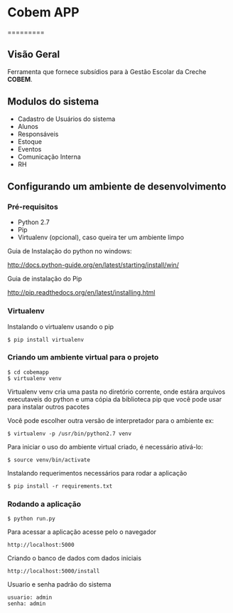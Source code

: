 # Cobem APP
=========
## Visão Geral

Ferramenta que fornece subsídios para à Gestão Escolar da Creche **COBEM**.

## Modulos do sistema

* Cadastro de Usuários do sistema
* Alunos
* Responsáveis
* Estoque
* Eventos
* Comunicação Interna
* RH




## Configurando um ambiente de desenvolvimento

### Pré-requisitos

* Python 2.7
* Pip
* Virtualenv (opcional), caso queira ter um ambiente limpo

Guia de Instalação do python no windows:

<http://docs.python-guide.org/en/latest/starting/install/win/>

Guia de instalação do Pip

<http://pip.readthedocs.org/en/latest/installing.html>


### Virtualenv

Instalando o virtualenv usando o pip

    $ pip install virtualenv
    
    
### Criando um ambiente virtual para o projeto
	
 	$ cd cobemapp
 	$ virtualenv venv

Virtualenv venv cria uma pasta no diretório corrente, onde estára arquivos executaveis do python e uma cópia da biblioteca pip que você pode usar para instalar outros pacotes

Você pode escolher outra versão de interpretador para o ambiente ex:

    $ virtualenv -p /usr/bin/python2.7 venv
    
Para iniciar o uso do ambiente virtual criado, é necessário ativá-lo:

    $ source venv/bin/activate

Instalando requerimentos necessários para rodar a aplicação
    
    $ pip install -r requirements.txt

### Rodando a aplicação

    $ python run.py
    
Para acessar a aplicação acesse pelo o navegador 

    http://localhost:5000
    

Criando o banco de dados com dados iniciais

    http://localhost:5000/install


Usuario e senha padrão do sistema

    usuario: admin
    senha: admin
